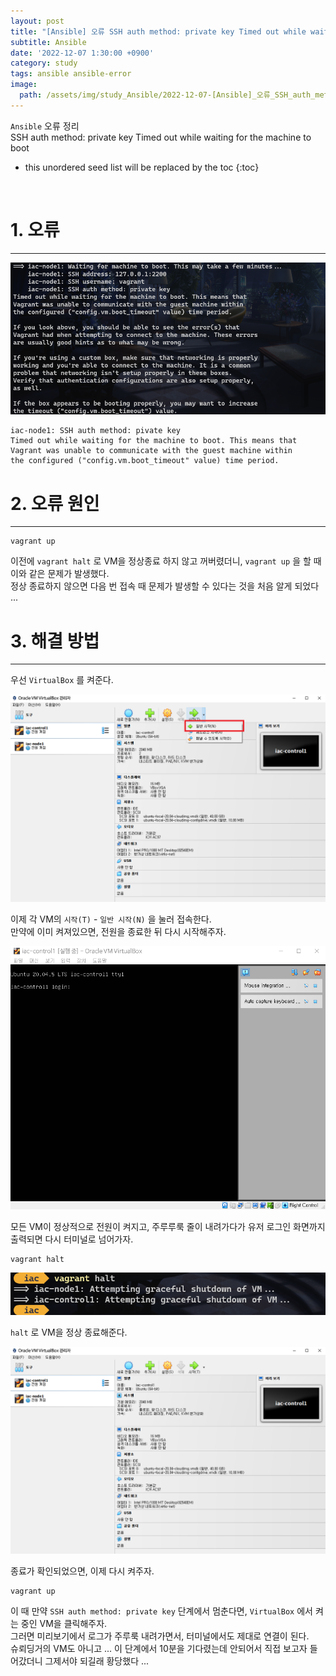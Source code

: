 ```yaml
---
layout: post
title: "[Ansible] 오류 SSH auth method: private key Timed out while waiting for the machine to boot"
subtitle: Ansible
date: '2022-12-07 1:30:00 +0900'
category: study
tags: ansible ansible-error
image:
  path: /assets/img/study_Ansible/2022-12-07-[Ansible]_오류_SSH_auth_method_private_key_Timed_out_while_waiting_for_the_machine_to_boot/1.png
---
```


`Ansible` 오류 정리<br>
SSH auth method: private key Timed out while waiting for the machine to boot

<!--more-->

* this unordered seed list will be replaced by the toc
{:toc}

<br>

# 1. 오류
---

![1](/assets/img/study_Ansible/2022-12-07-[Ansible]_오류_SSH_auth_method_private_key_Timed_out_while_waiting_for_the_machine_to_boot/1.png)

```shell
iac-node1: SSH auth method: pivate key 
Timed out while waiting for the machine to boot. This means that
Vagrant was unable to communicate with the guest machine within
the configured ("config.vm.boot_timeout" value) time period.
```

# 2. 오류 원인
---

```
vagrant up
```

이전에 `vagrant halt` 로 VM을 정상종료 하지 않고 꺼버렸더니, `vagrant up` 을 할 때 이와 같은 문제가 발생했다.<br>
정상 종료하지 않으면 다음 번 접속 때 문제가 발생할 수 있다는 것을 처음 알게 되었다 ...

# 3. 해결 방법
---

우선 `VirtualBox` 를 켜준다.<br>

![2](/assets/img/study_Ansible/2022-12-07-[Ansible]_오류_SSH_auth_method_private_key_Timed_out_while_waiting_for_the_machine_to_boot/2.png)

이제 각 VM의 `시작(T)` - `일반 시작(N)` 을 눌러 접속한다.<br>
만약에 이미 켜져있으면, 전원을 종료한 뒤 다시 시작해주자.

![3](/assets/img/study_Ansible/2022-12-07-[Ansible]_오류_SSH_auth_method_private_key_Timed_out_while_waiting_for_the_machine_to_boot/3.png)

모든 VM이 정상적으로 전원이 켜지고, 주루루룩 줄이 내려가다가 유저 로그인 화면까지 출력되면 다시 터미널로 넘어가자.<br>

```
vagrant halt
```

![4](/assets/img/study_Ansible/2022-12-07-[Ansible]_오류_SSH_auth_method_private_key_Timed_out_while_waiting_for_the_machine_to_boot/4.png)

`halt` 로 VM을 정상 종료해준다.

![5](/assets/img/study_Ansible/2022-12-07-[Ansible]_오류_SSH_auth_method_private_key_Timed_out_while_waiting_for_the_machine_to_boot/5.png)

종료가 확인되었으면, 이제 다시 켜주자.

```
vagrant up
```

이 때 만약 `SSH auth method: private key` 단계에서 멈춘다면, `VirtualBox` 에서 켜는 중인 VM을 클릭해주자.<br>
그러면 미리보기에서 로그가 주루룩 내려가면서, 터미널에서도 제대로 연결이 된다.<br>
슈뢰딩거의 VM도 아니고 ... 이 단계에서 10분을 기다렸는데 안되어서 직접 보고자 들어갔더니 그제서야 되길래 황당했다 ...